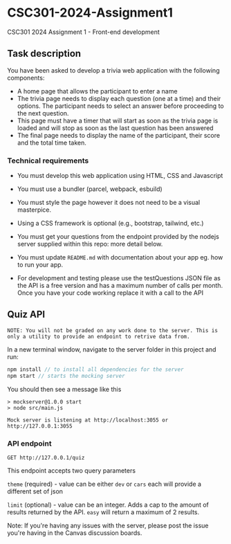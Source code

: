 # CSC301-2024-Assignment1
CSC301 2024 Assignment 1 - Front-end development

## Task description
You have been asked to develop a trivia web application with the following components:
- A home page that allows the participant to enter a name
- The trivia page needs to display each question (one at a time) and their options. The participant needs to select an answer before proceeding to the next question. 
- This page must have a timer that will start as soon as the trivia page is loaded and will stop as soon as the last question has been answered
- The final page needs to display the name of the participant, their score and the total time taken.

### Technical requirements
- You must develop this web application using HTML, CSS and Javascript
- You must use a bundler (parcel, webpack, esbuild)
- You must style the page however it does not need to be a visual masterpice.
- Using a CSS framework is optional (e.g., bootstrap, tailwind, etc.)
- You must get your questions from the endpoint provided by the nodejs server supplied within this repo: more detail below.
- You must update `README.md` with documentation about your app eg. how to run your app.


- For development and testing please use the testQuestions JSON file as the API is a free version and has a maximum number of calls per month. Once you have your code working replace it with a call to the API



## Quiz API

    NOTE: You will not be graded on any work done to the server. This is only a utility to provide an endpoint to retrive data from.

In a new terminal window, navigate to the server folder in this project and run:
```javascript
npm install // to install all dependencies for the server
npm start // starts the mocking server
```

You should then see a message like this
```shell
> mockserver@1.0.0 start
> node src/main.js

Mock server is listening at http://localhost:3055 or http://127.0.0.1:3055
```

### API endpoint  
```
GET http://127.0.0.1/quiz
```  

This endpoint accepts two query parameters  

`theme` (required) - value can be either `dev` or `cars`
each will provide a different set of json

`limit` (optional) - value can be an integer. Adds a cap to the amount of results returned by the API. `easy` will return a maximum of 2 results.

Note: If you're having any issues with the server, please post the issue you're having in the Canvas discussion boards.
